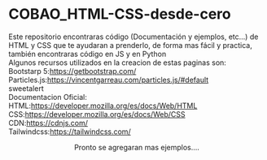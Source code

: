 # COBAO_HTML-CSS-desde-cero
Este repositorio encontraras código (Documentación y ejemplos, etc...) de HTML y CSS que te ayudaran a prenderlo, de forma mas fácil y practica, también encontraras código en JS y en Python 
<br>Algunos  recursos utilizados en la creacion de estas paginas son:
<br>Bootstarp 5:https://getbootstrap.com/
             <br>Particles.js:https://vincentgarreau.com/particles.js/#default
             <br>sweetalert
             <br>Documentacion Oficial:
             <br>HTML:https://developer.mozilla.org/es/docs/Web/HTML
             <br>CSS:https://developer.mozilla.org/es/docs/Web/CSS
             <br>CDN:https://cdnjs.com/
             <br>Tailwindcss:https://tailwindcss.com/
             <br><center>Pronto se agregaran mas ejemplos....</center>
